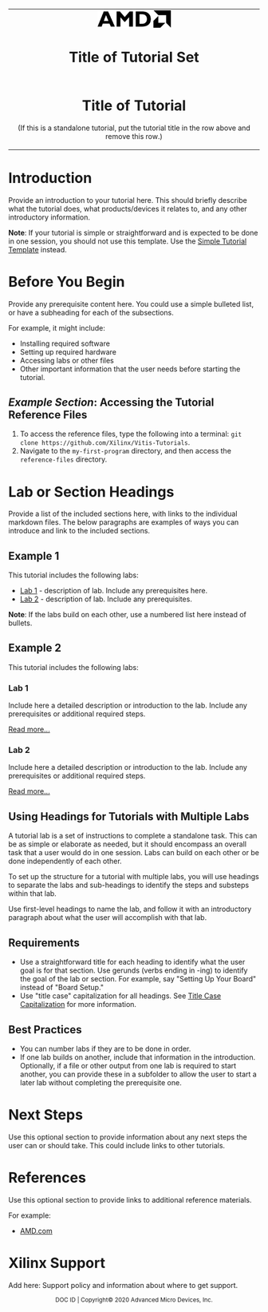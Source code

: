 ﻿<table>
 <tr>
   <td align="center"><img src="https://github.com/Xilinx/Image-Collateral/blob/main/xilinx-logo.png?raw=true" width="30%"/><h1>Title of Tutorial Set</h1>
   </td>
 </tr>
 <tr>
 <td align="center"><h1>Title of Tutorial</h1>
 <p>(If this is a standalone tutorial, put the tutorial title in the row above and remove this row.)</p>
 </td>
 </tr>
</table>

# Introduction

Provide an introduction to your tutorial here. This should briefly describe what the tutorial does, what products/devices it relates to, and any other introductory information.

**Note**: If your tutorial is simple or straightforward and is expected to be done in one session, you should not use this template. Use the [Simple Tutorial Template](simple-tutorial-template.md) instead.

# Before You Begin

Provide any prerequisite content here. You could use a simple bulleted list, or have a subheading for each of the subsections.

For example, it might include:
* Installing required software
* Setting up required hardware
* Accessing labs or other files
* Other important information that the user needs before starting the tutorial.

## *Example Section*: Accessing the Tutorial Reference Files

1. To access the reference files, type the following into a terminal: `git clone https://github.com/Xilinx/Vitis-Tutorials`.
2. Navigate to the `my-first-program` directory, and then access the `reference-files` directory.

# Lab or Section Headings

Provide a list of the included sections here, with links to the individual markdown files.
The below paragraphs are examples of ways you can introduce and link to the included sections.

## Example 1

This tutorial includes the following labs:
* [Lab 1](docs\section-template.md) - description of lab. Include any prerequisites here.
* [Lab 2](docs\section-template.md) - description of lab. Include any prerequisites.

**Note**: If the labs build on each other, use a numbered list here instead of bullets.

## Example 2

This tutorial includes the following labs:

### Lab 1
Include here a detailed description or introduction to the lab. Include any prerequisites or additional required steps.

[Read more...](docs\section-template.md)

### Lab 2
Include here a detailed description or introduction to the lab. Include any prerequisites or additional required steps.

[Read more...](docs\section-template.md)

## Using Headings for Tutorials with Multiple Labs
A tutorial lab is a set of instructions to complete a standalone task. This can be as simple or elaborate as needed, but it should encompass an overall task that a user would do in one session. Labs can build on each other or be done independently of each other.

To set up the structure for a tutorial with multiple labs, you will use headings to separate the labs and sub-headings to identify the steps and substeps within that lab.

Use first-level headings to name the lab, and follow it with an introductory paragraph about what the user will accomplish with that lab.

## Requirements
* Use a straightforward title for each heading to identify what the user goal is for that section. Use gerunds (verbs ending in -ing) to identify the goal of the lab or section. For example, say "Setting Up Your Board" instead of "Board Setup."
* Use "title case" capitalization for all headings. See [Title Case Capitalization](https://apastyle.apa.org/style-grammar-guidelines/capitalization/title-case) for more information.

## Best Practices

* You can number labs if they are to be done in order.
* If one lab builds on another, include that information in the introduction.  
Optionally, if a file or other output from one lab is required to start another, you can provide these in a subfolder to allow the user to start a later lab without completing the prerequisite one.

# Next Steps

Use this optional section to provide information about any next steps the user can or should take.
This could include links to other tutorials.

# References

Use this optional section to provide links to additional reference materials.

For example:<br>
* [AMD.com](https://www.AMD.com)

<!--
The following text is required for all documentation on GitHub. Do not remove.
-->
# Xilinx Support
Add here: Support policy and information about where to get support.

<p align="center"><sup>DOC ID | Copyright&copy; 2020 Advanced Micro Devices, Inc.</sup></p>
